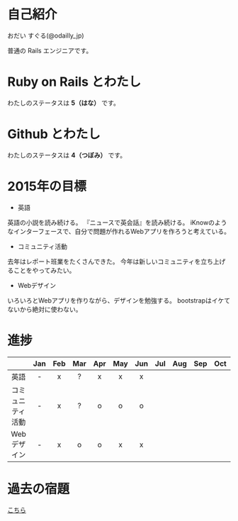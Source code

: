 # 自己紹介

おだい すぐる(@odailly_jp)

普通の Rails エンジニアです。

# Ruby on Rails とわたし

わたしのステータスは **5（はな）** です。

# Github とわたし

わたしのステータスは **4（つぼみ）** です。

# 2015年の目標

- 英語

英語の小説を読み続ける。
『ニュースで英会話』を読み続ける。
iKnowのようなインターフェースで、自分で問題が作れるWebアプリを作ろうと考えている。

- コミュニティ活動

去年はレポート班業をたくさんできた。
今年は新しいコミュニティを立ち上げることをやってみたい。

- Webデザイン

いろいろとWebアプリを作りながら、デザインを勉強する。
bootstrapはイケてないから絶対に使わない。

# 進捗

|                  |Jan|Feb|Mar|Apr|May|Jun|Jul|Aug|Sep|Oct|Nov|Dec|
|:----------------:|:-:|:-:|:-:|:-:|:-:|:-:|:-:|:-:|:-:|:-:|:-:|:-:|
| 英語             | - | x | ? | x | x | x |   |   |   |   |   |   |
| コミュニティ活動 | - | x | ? | o | o | o |   |   |   |   |   |   |
| Webデザイン      | - | x | o | o | x | x |   |   |   |   |   |   |

# 過去の宿題

[こちら](https://gist.github.com/odaillyjp/ae33200fd8ffc9f35d6c)
